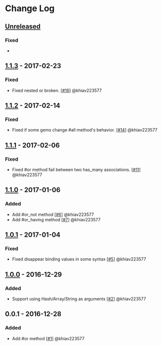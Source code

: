 # Change Log

## [Unreleased]
### Fixed
- 

## [1.1.3] - 2017-02-23
### Fixed
- Fixed nested or broken. [[#16](https://github.com/khiav223577/rails_or/pull/16)] @khiav223577

## [1.1.2] - 2017-02-14
### Fixed
- Fixed if some gems change #all method's behavior. [[#14](https://github.com/khiav223577/rails_or/pull/14)] @khiav223577

## [1.1.1] - 2017-02-06
### Fixed
- Fixed #or method fail between two has_many associations. [[#11](https://github.com/khiav223577/rails_or/pull/11)] @khiav223577

## [1.1.0] - 2017-01-06
### Added
- Add #or_not method [[#6](https://github.com/khiav223577/rails_or/pull/6)] @khiav223577
- Add #or_having method [[#7](https://github.com/khiav223577/rails_or/pull/7)] @khiav223577

## [1.0.1] - 2017-01-04
### Fixed
- Fixed disappear binding values in some syntax [[#5](https://github.com/khiav223577/rails_or/pull/5)] @khiav223577

## [1.0.0] - 2016-12-29
### Added
- Support using Hash/Array/String as arguments [[#2](https://github.com/khiav223577/rails_or/pull/2)] @khiav223577

## 0.0.1 - 2016-12-28
### Added
- Add #or method [[#1](https://github.com/khiav223577/rails_or/pull/1)] @khiav223577

[Unreleased]: https://github.com/khiav223577/rails_or/compare/v1.1.3...HEAD
[1.1.3]: https://github.com/khiav223577/rails_or/compare/v1.1.2...v1.1.3
[1.1.2]: https://github.com/khiav223577/rails_or/compare/v1.1.1...v1.1.2
[1.1.1]: https://github.com/khiav223577/rails_or/compare/v1.1.0...v1.1.1
[1.1.0]: https://github.com/khiav223577/rails_or/compare/v1.0.1...v1.1.0
[1.0.1]: https://github.com/khiav223577/rails_or/compare/v1.0.0...v1.0.1
[1.0.0]: https://github.com/khiav223577/rails_or/compare/v0.0.1...v1.0.0
